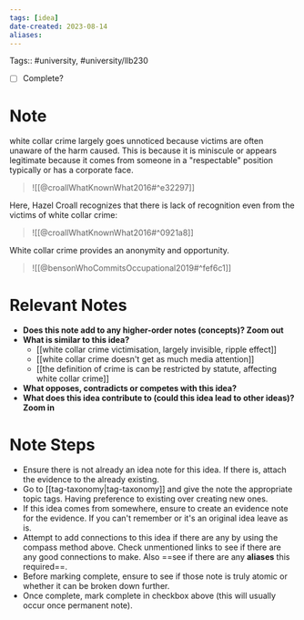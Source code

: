 ```yaml
---
tags: [idea]
date-created: 2023-08-14
aliases:
---
```

Tags:: #university, #university/llb230 

- [ ] Complete?

# Note

white collar crime largely goes unnoticed because victims are often unaware of the harm caused. This is because it is miniscule or appears legitimate because it comes from someone in a "respectable" position typically or has a corporate face.

> ![[@croallWhatKnownWhat2016#^e32297]]

Here, Hazel Croall recognizes that there is lack of recognition even from the victims of white collar crime:

> ![[@croallWhatKnownWhat2016#^0921a8]]

White collar crime provides an anonymity and opportunity.

> ![[@bensonWhoCommitsOccupational2019#^fef6c1]]

# Relevant Notes

- **Does this note add to any higher-order notes (concepts)? Zoom out**
- **What is similar to this idea?**
	- [[white collar crime victimisation, largely invisible, ripple effect]]
	- [[white collar crime doesn't get as much media attention]]
	- [[the definition of crime is can be restricted by statute, affecting white collar crime]]
- **What opposes, contradicts or competes with this idea?**
- **What does this idea contribute to (could this idea lead to other ideas)? Zoom in**

# Note Steps

- Ensure there is not already an idea note for this idea. If there is, attach the evidence to the already existing.
- Go to [[tag-taxonomy|tag-taxonomy]] and give the note the appropriate topic tags. Having preference to existing over creating new ones.
- If this idea comes from somewhere, ensure to create an evidence note for the evidence. If you can't remember or it's an original idea leave as is.
- Attempt to add connections to this idea if there are any by using the compass method above. Check unmentioned links to see if there are any good connections to make. Also ==see if there are any **aliases** this required==.
- Before marking complete, ensure to see if those note is truly atomic or whether it can be broken down further.
- Once complete, mark complete in checkbox above (this will usually occur once permanent note).

